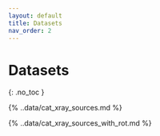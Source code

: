 ```yaml
---
layout: default
title: Datasets
nav_order: 2
---
```


# Datasets
{: .no_toc }

{% ..data/cat_xray_sources.md %}

{% ..data/cat_xray_sources_with_rot.md %}
